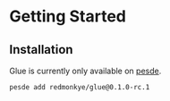 # Getting Started

## Installation

Glue is currently only available on [pesde](https://pesde.dev).

```sh
pesde add redmonkye/glue@0.1.0-rc.1
```
